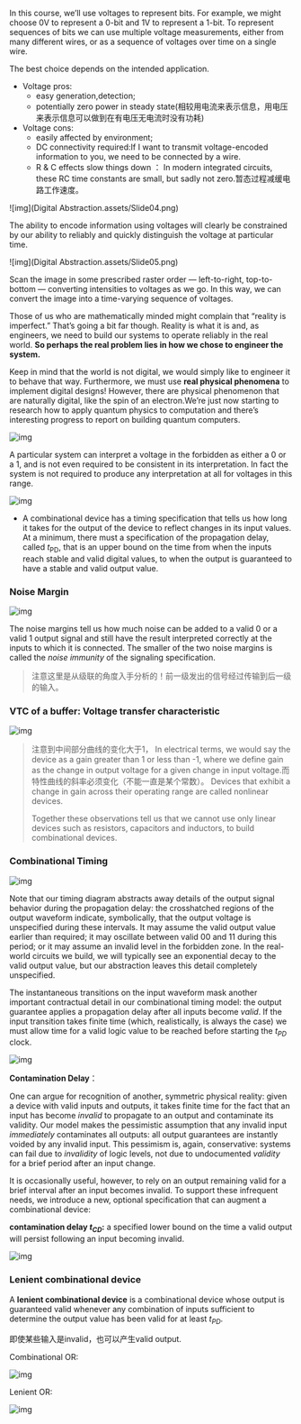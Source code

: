 In this course, we’ll use voltages to represent bits. For example, we might choose 0V to represent a 0-bit and 1V to represent a 1-bit. To represent sequences of bits we can use multiple voltage measurements, either from many different wires, or as a sequence of voltages over time on a single wire.

The best choice depends on the intended application.

- Voltage pros:
  - easy generation,detection;
  - potentially zero power in steady state(相较用电流来表示信息，用电压来表示信息可以做到在有电压无电流时没有功耗)
- Voltage cons: 
  - easily affected by environment;
  -  DC connectivity required:If I want to transmit voltage-encoded information to you, we need to be connected by a wire. 
  - R & C effects slow things down ： In modern integrated circuits, these RC time constants are small, but sadly not zero.暂态过程减缓电路工作速度。

![img](Digital Abstraction.assets/Slide04.png)

The ability to encode information using voltages will clearly be constrained by our ability to reliably and quickly distinguish the voltage at particular time.

![img](Digital Abstraction.assets/Slide05.png)

Scan the image in some prescribed raster order — left-to-right, top-to-bottom — converting intensities to voltages as we go. In this way, we can convert the image into a time-varying sequence of voltages. 

Those of us who are mathematically minded might complain that “reality is imperfect.” That’s going a bit far though. Reality is what it is and, as engineers, we need to build our systems to operate reliably in the real world. **So perhaps the real problem lies in how we chose to engineer the system.**

Keep in mind that the world is not digital, we would simply like to engineer it to behave that way. Furthermore, we must use **real physical phenomena** to implement digital designs! However, there are physical phenomenon that are naturally digital, like the spin of an electron.We’re just now starting to research how to apply quantum physics to computation and there’s interesting progress to report on building quantum computers. 

![img](Digital%20Abstraction.assets/Slide10.png)

A particular system can interpret a voltage in the forbidden as either a 0 or a 1, and is not even required to be consistent in its interpretation. In fact the system is not required to produce any interpretation at all for voltages in this range.

![img](Digital%20Abstraction.assets/Slide11.png)

- A combinational device has a timing specification that tells us how long it takes for the output of the device to reflect changes in its input values. At a minimum, there must a specification of the propagation delay, called $t_{\mathrm{PD}}$, that is an upper bound on the time from when the inputs reach stable and valid digital values, to when the output is guaranteed to have a stable and valid output value.

### Noise Margin

![img](Digital%20Abstraction.assets/Slide16.png)

The noise margins tell us how much noise can be added to a valid 0 or a valid 1 output signal and still have the result interpreted correctly at the inputs to which it is connected. The smaller of the two noise margins is called the *noise immunity* of the signaling specification. 

> 注意这里是从级联的角度入手分析的！前一级发出的信号经过传输到后一级的输入。

### VTC of a buffer: Voltage transfer characteristic

![img](Digital%20Abstraction.assets/Slide17.png)

> 注意到中间部分曲线的变化大于1， In electrical terms, we would say the device as a gain greater than 1 or less than -1, where we define gain as the change in output voltage for a given change in input voltage.而特性曲线的斜率必须变化（不能一直是某个常数）。 Devices that exhibit a change in gain across their operating range are called nonlinear devices.
>
> Together these observations tell us that we cannot use only linear devices such as resistors, capacitors and inductors, to build combinational devices.

### Combinational Timing

![img](Digital%20Abstraction.assets/invertertpdtiming.png)

Note that our timing diagram abstracts away details of the output signal behavior during the propagation delay: the crosshatched regions of the output waveform indicate, symbolically, that the output voltage is unspecified during these intervals. It may assume the valid output value earlier than required; it may oscillate between valid 00 and 11 during this period; or it may assume an invalid level in the forbidden zone. In the real-world circuits we build, we will typically see an exponential decay to the valid output value, but our abstraction leaves this detail completely unspecified.

The instantaneous transitions on the input waveform mask another important contractual detail in our combinational timing model: the output guarantee applies a propagation delay after all inputs become *valid*. If the input transition takes finite time (which, realistically, is always the case) we must allow time for a valid logic value to be reached before starting the $t_{PD}$ clock.

![img](Digital%20Abstraction.assets/2invertertiming.png)



**Contamination Delay**：

One can argue for recognition of another, symmetric physical reality: given a device with valid inputs and outputs, it takes finite time for the fact that an input has become *invalid* to propagate to an output and contaminate its validity. Our model makes the pessimistic assumption that any invalid input *immediately* contaminates all outputs: all output guarantees are instantly voided by any invalid input. This pessimism is, again, conservative: systems can fail due to *invalidity* of logic levels, not due to undocumented *validity* for a brief period after an input change.

It is occasionally useful, however, to rely on an output remaining valid for a brief interval after an input becomes invalid. To support these infrequent needs, we introduce a new, optional specification that can augment a combinational device:

**contamination delay $t_{C D}:$** a specified lower bound on the time a valid output will persist following an input becoming invalid.

![img](Digital%20Abstraction.assets/invertertcdtiming.png)

### Lenient combinational device

A **lenient combinational device** is a combinational device whose output is guaranteed valid whenever any combination of inputs sufficient to determine the output value has been valid for at least $t_{P D}$.

即使某些输入是invalid，也可以产生valid output.

Combinational OR:

![img](Digital%20Abstraction.assets/ortt.png)

Lenient OR:

![img](Digital%20Abstraction.assets/lenientortt.png)

